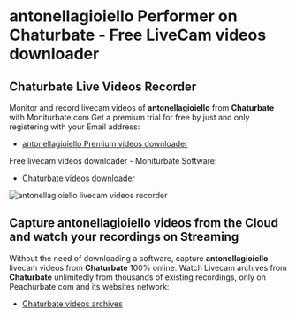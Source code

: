 # antonellagioiello Performer on Chaturbate - Free LiveCam videos downloader

## Chaturbate Live Videos Recorder

Monitor and record livecam videos of **antonellagioiello** from **Chaturbate** with Moniturbate.com
Get a premium trial for free by just and only registering with your Email address:
* [antonellagioiello Premium videos downloader](https://moniturbate.com/request-demo-licence-key.html)

Free livecam videos downloader - Moniturbate Software:
* [Chaturbate videos downloader](https://moniturbate.com/moniturbate-download-software.html)

![antonellagioiello livecam videos recorder](https://peachurnet.com/templates/moniturbate-software.png)


## Capture antonellagioiello videos from the Cloud and watch your recordings on Streaming

Without the need of downloading a software, capture **antonellagioiello** livecam videos from **Chaturbate** 100% online.
Watch Livecam archives from **Chaturbate** unlimitedly from thousands of existing recordings, only on Peachurbate.com and its websites network:
* [Chaturbate videos archives](https://peachurnet.com/)